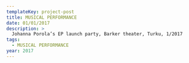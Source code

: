 ```yaml
---
templateKey: project-post
title: MUSICAL PERFORMANCE
date: 01/01/2017
description: >
  Johanna Porola’s EP launch party, Barker theater, Turku, 1/2017
tags:
  - MUSICAL PERFORMANCE
year: 2017
---
```

